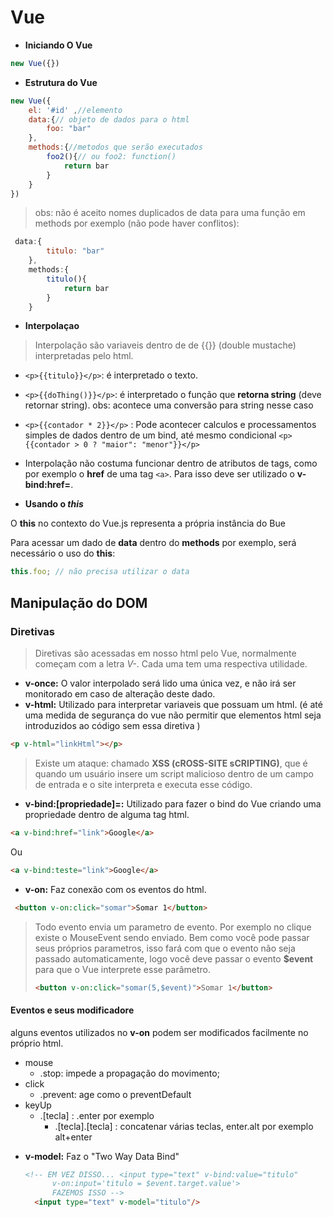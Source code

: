 # Vue

* **Iniciando O Vue**

 ```js
new Vue({})
 ```

* **Estrutura do Vue**

```js
new Vue({
    el: '#id' ,//elemento 
    data:{// objeto de dados para o html 
        foo: "bar"
    },
    methods:{//metodos que serão executados
        foo2(){// ou foo2: function()
            return bar
        }
    }
})
```

>obs: não é aceito nomes duplicados de data para uma função em methods por exemplo (não pode haver conflitos):

```js
 data:{
        titulo: "bar"
    },
    methods:{
        titulo(){
            return bar
        }
    }
```

* **Interpolaçao**

> Interpolação são variaveis dentro de  de \{{}} (double mustache) interpretadas pelo html.

* `<p>{{titulo}}</p>`: é interpretado o texto.  
* `<p>{{doThing()}}</p>`: é interpretado o função que **retorna string** (deve retornar string).
obs: acontece uma conversão para string nesse caso
* `<p>{{contador * 2}}</p>` : Pode acontecer calculos e processamentos simples de dados dentro de um bind, até mesmo condicional `<p>{{contador > 0 ? "maior": "menor"}}</p>`

* Interpolação não costuma funcionar dentro de atributos de tags, como por exemplo o **href** de uma tag `<a>`. Para isso deve ser utilizado o **v-bind:href=**.
* **Usando o _this_**

O **this** no contexto do Vue.js representa a própria instância do Bue

 Para acessar um dado de **data** dentro do **methods** por exemplo, será necessário o uso do **this**:

```js
this.foo; // não precisa utilizar o data
```

## Manipulação do DOM

### Diretivas  

> Diretivas são acessadas em nosso html pelo Vue, normalmente começam com a letra *V-*. Cada uma tem uma respectiva utilidade.

* **v-once:** O valor interpolado será lido uma única vez, e não irá ser monitorado em caso de alteração deste dado.
* **v-html:** Utilizado para interpretar variaveis que possuam um html. (é até uma medida de segurança do vue não permitir que elementos html seja introduzidos ao código sem essa diretiva )

  
```html
<p v-html="linkHtml"></p>
```

> Existe um ataque: chamado **XSS (cROSS-SITE sCRIPTING)**, que é quando um usuário insere um script malicioso dentro de um campo de entrada e o site interpreta e executa esse código.

* **v-bind:[propriedade]=:**  Utilizado para fazer o bind do Vue criando uma propriedade dentro de alguma tag html.

  
```html
<a v-bind:href="link">Google</a>
```  

Ou  

```html
<a v-bind:teste="link">Google</a>
```

* **v-on:** Faz conexão com os eventos do html.
  
```html
 <button v-on:click="somar">Somar 1</button>
```

> Todo evento envia um parametro de evento. Por exemplo no clique existe o MouseEvent sendo enviado. Bem como você pode passar seus próprios parametros, isso fará com que o evento não seja passado automaticamente, logo você deve passar o evento **$event** para que o Vue interprete esse parâmetro.
>
> ```html
> <button v-on:click="somar(5,$event)">Somar 1</button>
>  ```

#### Eventos e seus modificadore

alguns eventos utilizados no **v-on** podem ser modificados facilmente no próprio html. 

- mouse
  - .stop: impede a propagação do movimento;
- click
  - .prevent: age como o preventDefault
- keyUp
  - .[tecla] : .enter por exemplo
    - .[tecla].[tecla] :  concatenar várias teclas, enter.alt por exemplo alt+enter

* **v-model:** Faz o "Two Way Data Bind" 
  
  ```html
  <!-- EM VEZ DISSO... <input type="text" v-bind:value="titulo"
        v-on:input='titulo = $event.target.value'> 
        FAZEMOS ISSO -->
    <input type="text" v-model="titulo"/>
  ```
